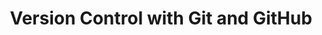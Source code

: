 ---
layout: workshop
category: workshop
title: "Version Control with Git and GitHub"
time: 10am - 12pm PST
human_date: "October 22, 25"
year: 2024
location: UC Santa Barbara Library, Room 1312
instructors: Julien Brun, Seth Erickson, Jose Niño Muriel, Kristi Liu
helpers: Amber Xuqian Chen, Jay Chi, Renata Curty, Yuan Wu
pre_workshop_survey: "https://ucsb.co1.qualtrics.com/jfe/form/SV_bJeIoxjp1A9Xx3M?slug=2024-10-22-ucsb-git"
post_workshop_survey: "https://ucsb.co1.qualtrics.com/jfe/form/SV_0lD2XHnezknmSr4?slug=2024-10-22-ucsb-git"
shoreline_url: "https://cglink.me/2dD/r2261822"
lesson_url: https://librarycarpentry.org/lc-git/
description: "This two-day workshop introduces git, a command line tool for managing revisions in coding projects, and GitHub, a web-based platform for sharing your work and collaborating with others. The workshop is oriented toward learners with little or no previous experience with either git or GitHub. It will cover steps for setting up a git project, making changes, navigating the revision history, sharing work on GitHub, and using GitHub pages to publish a website."
---